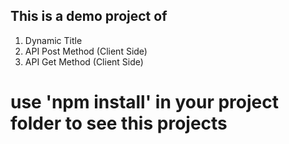 ## This is a demo project of 
1. Dynamic Title
2. API Post Method (Client Side)
3. API Get Method (Client Side)

# use 'npm install' in your project folder to see this projects